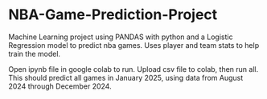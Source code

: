 # NBA-Game-Prediction-Project
Machine Learning project using PANDAS with python and a Logistic Regression model to predict nba games. Uses player and team stats to help train the model. 

Open ipynb file in google colab to run. Upload csv file to colab, then run all. This should predict all games in January 2025, using data from August 2024 through December 2024. 
